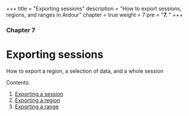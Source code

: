 +++
title = "Exporting sessions"
description = "How to export sessions, regions, and ranges in Ardour"
chapter = true
weight = 7
pre = "<b>7. </b>"
+++

### Chapter 7
# Exporting sessions

How to export a region, a selection of data, and a whole session

Contents:

1. [Exporting a session](exporting-a-session/)
2. [Exporting a region](exporting-a-region/)
3. [Exporting a range](exporting-a-range/)